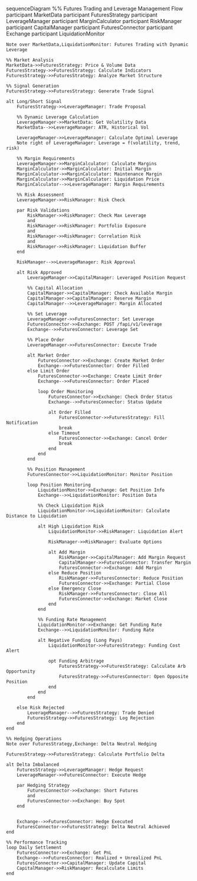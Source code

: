 sequenceDiagram
    %% Futures Trading and Leverage Management Flow
    participant MarketData
    participant FuturesStrategy
    participant LeverageManager
    participant MarginCalculator
    participant RiskManager
    participant CapitalManager
    participant FuturesConnector
    participant Exchange
    participant LiquidationMonitor
    
    Note over MarketData,LiquidationMonitor: Futures Trading with Dynamic Leverage
    
    %% Market Analysis
    MarketData->>FuturesStrategy: Price & Volume Data
    FuturesStrategy->>FuturesStrategy: Calculate Indicators
    FuturesStrategy->>FuturesStrategy: Analyze Market Structure
    
    %% Signal Generation
    FuturesStrategy->>FuturesStrategy: Generate Trade Signal
    
    alt Long/Short Signal
        FuturesStrategy->>LeverageManager: Trade Proposal
        
        %% Dynamic Leverage Calculation
        LeverageManager->>MarketData: Get Volatility Data
        MarketData-->>LeverageManager: ATR, Historical Vol
        
        LeverageManager->>LeverageManager: Calculate Optimal Leverage
        Note right of LeverageManager: Leverage = f(volatility, trend, risk)
        
        %% Margin Requirements
        LeverageManager->>MarginCalculator: Calculate Margins
        MarginCalculator->>MarginCalculator: Initial Margin
        MarginCalculator->>MarginCalculator: Maintenance Margin
        MarginCalculator->>MarginCalculator: Liquidation Price
        MarginCalculator-->>LeverageManager: Margin Requirements
        
        %% Risk Assessment
        LeverageManager->>RiskManager: Risk Check
        
        par Risk Validations
            RiskManager->>RiskManager: Check Max Leverage
            and
            RiskManager->>RiskManager: Portfolio Exposure
            and
            RiskManager->>RiskManager: Correlation Risk
            and
            RiskManager->>RiskManager: Liquidation Buffer
        end
        
        RiskManager-->>LeverageManager: Risk Approval
        
        alt Risk Approved
            LeverageManager->>CapitalManager: Leveraged Position Request
            
            %% Capital Allocation
            CapitalManager->>CapitalManager: Check Available Margin
            CapitalManager->>CapitalManager: Reserve Margin
            CapitalManager-->>LeverageManager: Margin Allocated
            
            %% Set Leverage
            LeverageManager->>FuturesConnector: Set Leverage
            FuturesConnector->>Exchange: POST /fapi/v1/leverage
            Exchange-->>FuturesConnector: Leverage Set
            
            %% Place Order
            LeverageManager->>FuturesConnector: Execute Trade
            
            alt Market Order
                FuturesConnector->>Exchange: Create Market Order
                Exchange-->>FuturesConnector: Order Filled
            else Limit Order
                FuturesConnector->>Exchange: Create Limit Order
                Exchange-->>FuturesConnector: Order Placed
                
                loop Order Monitoring
                    FuturesConnector->>Exchange: Check Order Status
                    Exchange-->>FuturesConnector: Status Update
                    
                    alt Order Filled
                        FuturesConnector->>FuturesStrategy: Fill Notification
                        break
                    else Timeout
                        FuturesConnector->>Exchange: Cancel Order
                        break
                    end
                end
            end
            
            %% Position Management
            FuturesConnector->>LiquidationMonitor: Monitor Position
            
            loop Position Monitoring
                LiquidationMonitor->>Exchange: Get Position Info
                Exchange-->>LiquidationMonitor: Position Data
                
                %% Check Liquidation Risk
                LiquidationMonitor->>LiquidationMonitor: Calculate Distance to Liquidation
                
                alt High Liquidation Risk
                    LiquidationMonitor->>RiskManager: Liquidation Alert
                    
                    RiskManager->>RiskManager: Evaluate Options
                    
                    alt Add Margin
                        RiskManager->>CapitalManager: Add Margin Request
                        CapitalManager->>FuturesConnector: Transfer Margin
                        FuturesConnector->>Exchange: Add Margin
                    else Reduce Position
                        RiskManager->>FuturesConnector: Reduce Position
                        FuturesConnector->>Exchange: Partial Close
                    else Emergency Close
                        RiskManager->>FuturesConnector: Close All
                        FuturesConnector->>Exchange: Market Close
                    end
                end
                
                %% Funding Rate Management
                LiquidationMonitor->>Exchange: Get Funding Rate
                Exchange-->>LiquidationMonitor: Funding Rate
                
                alt Negative Funding (Long Pays)
                    LiquidationMonitor->>FuturesStrategy: Funding Cost Alert
                    
                    opt Funding Arbitrage
                        FuturesStrategy->>FuturesStrategy: Calculate Arb Opportunity
                        FuturesStrategy->>FuturesConnector: Open Opposite Position
                    end
                end
            end
            
        else Risk Rejected
            LeverageManager-->>FuturesStrategy: Trade Denied
            FuturesStrategy->>FuturesStrategy: Log Rejection
        end
    end
    
    %% Hedging Operations
    Note over FuturesStrategy,Exchange: Delta Neutral Hedging
    
    FuturesStrategy->>FuturesStrategy: Calculate Portfolio Delta
    
    alt Delta Imbalanced
        FuturesStrategy->>LeverageManager: Hedge Request
        LeverageManager->>FuturesConnector: Execute Hedge
        
        par Hedging Strategy
            FuturesConnector->>Exchange: Short Futures
            and
            FuturesConnector->>Exchange: Buy Spot
        end
        
        
        Exchange-->>FuturesConnector: Hedge Executed
        FuturesConnector->>FuturesStrategy: Delta Neutral Achieved
    end
    
    %% Performance Tracking
    loop Daily Settlement
        FuturesConnector->>Exchange: Get PnL
        Exchange-->>FuturesConnector: Realized + Unrealized PnL
        FuturesConnector->>CapitalManager: Update Capital
        CapitalManager->>RiskManager: Recalculate Limits
    end
